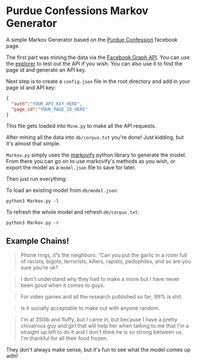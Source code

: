 
# Purdue Confessions Markov Generator

A simple Markov Generator based on the [Purdue Confession](https://www.facebook.com/PurdueC/) facebook page.

The first part was mining the data via the [Facebook Graph API](https://developers.facebook.com/docs/graph-api/reference/v2.9/page/). You can use the [explorer](https://developers.facebook.com/tools/explorer/) to test out the API if you wish. You can also use it to find the page id and generate an API key.

Next step is to create a `config.json` file in the root directory and add in your page id and API key:

```json
{
  "auth":"YOUR_API_KEY_HERE",
  "page_id":"YOUR_PAGE_ID_HERE"
}
```

This file gets loaded into `Mine.py` to make all the API requests.

After mining all the data into `db/corpus.txt` you're done! Just kidding, but it's almost that simple.

`Markov.py` simply uses the [markovify](https://github.com/jsvine/markovify) python library to generate the model. From there you can go on to use markovify's methods as you wish, or export the model as a `model.json` file to save for later.

Then just run everything:

To load an existing model from `db/model.json`:
```
python3 Markov.py -l
```
To refresh the whole model and refresh `db/corpus.txt`:
```
python3 Markov.py -r
```

## Example Chains!

> Phone rings, it”s the neighbors: “Can you put the garlic in a room full of racists, bigots, terrorists, killers, rapists, pedophiles, and so are you sure you're ok?

> I don't understand why they had to make a move but I have never been good when it comes to guys.

> For video games and all the research published so far; 99% is shit.

> Is it socially acceptable to make out with anyone random.

> I'm at 350lb and fluffy, but I came in, but because I have a pretty chivalrous guy and girl that will help her when talking to me that I'm a straight up left to do it and I don't think he is so strong between us, I'm thankful for all their food frozen.

They don't always make sense, but it's fun to see what the model comes up with!

